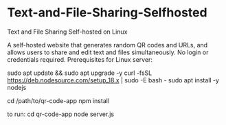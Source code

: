 # Text-and-File-Sharing-Selfhosted
Text and File Sharing Self-hosted on Linux

A self-hosted website that generates random QR codes and URLs, and allows users to share and edit text and files simultaneously.
No login or credentials required.
Prerequisites for Linux server:

sudo apt update && sudo apt upgrade -y
curl -fsSL https://deb.nodesource.com/setup_18.x | sudo -E bash -
sudo apt install -y nodejs

cd /path/to/qr-code-app
npm install

to run:
cd qr-code-app
node server.js
